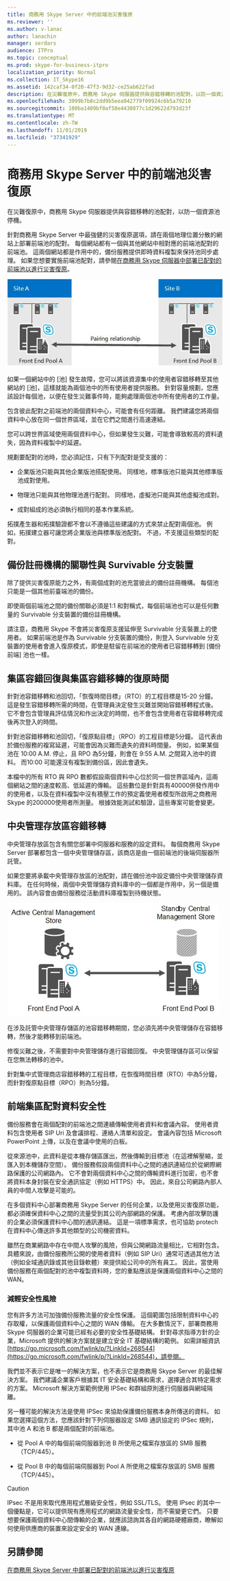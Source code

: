 ```yaml
---
title: 商務用 Skype Server 中的前端池災害復原
ms.reviewer: ''
ms.author: v-lanac
author: lanachin
manager: serdars
audience: ITPro
ms.topic: conceptual
ms.prod: skype-for-business-itpro
localization_priority: Normal
ms.collection: IT_Skype16
ms.assetid: 142caf34-0f20-47f3-9d32-ce25ab622fad
description: 在災難復原中，商務用 Skype 伺服器提供與容錯移轉的池配對，以防一個資源池停機。
ms.openlocfilehash: 3999b7b8c2dd9b5eea942779f09924c6b5a79210
ms.sourcegitcommit: 100ba1409bf0af58e4430877c1d29622d793d23f
ms.translationtype: MT
ms.contentlocale: zh-TW
ms.lasthandoff: 11/01/2019
ms.locfileid: "37341929"
---
```

# <a name="front-end-pool-disaster-recovery-in-skype-for-business-server"></a>商務用 Skype Server 中的前端池災害復原
 
在災難復原中，商務用 Skype 伺服器提供與容錯移轉的池配對，以防一個資源池停機。
  
針對商務用 Skype Server 中最強健的災害復原選項，請在兩個地理位置分散的網站上部署前端池的配對。 每個網站都有一個與其他網站中相對應的前端池配對的前端池。 這兩個網站都是作用中的，備份服務提供即時資料複製來保持池同步處理。 如果您想要實施前端池配對，請參閱[在商務用 Skype 伺服器中部署已配對的前端池以進行災害復原](../../deploy/deploy-high-availability-and-disaster-recovery/front-end-pools-for-disaster-recovery.md)。
  
![在兩個不同的網站上顯示前端池（彼此配對）](../../media/f74533c0-a10e-4f18-85a8-b9a008497573.jpg)
  
如果一個網站中的 [池] 發生故障，您可以將該資源集中的使用者容錯移轉至其他網站的 [池]，這樣就能為兩個池中的所有使用者提供服務。 針對容量規劃，您應該設計每個池，以便在發生災難事件時，能夠處理兩個池中所有使用者的工作量。
  
包含彼此配對之前端池的兩個資料中心，可能會有任何距離。 我們建議您將兩個資料中心放在同一個世界區域，並在它們之間進行高速連結。 
  
您可以跨世界區域使用兩個資料中心，但如果發生災難，可能會導致較高的資料遺失，因為資料複製中的延遲。
  
規劃要配對的池時，您必須記住，只有下列配對是受支援的：
  
- 企業版池只能與其他企業版池搭配使用。 同樣地，標準版池只能與其他標準版池成對使用。
    
- 物理池只能與其他物理池進行配對。 同樣地，虛擬池只能與其他虛擬池成對。
    
- 成對組成的池必須執行相同的基本作業系統。
    
拓撲產生器和拓撲驗證都不會以不遵循這些建議的方式來禁止配對兩個池。 例如，拓撲建立器可讓您將企業版池與標準版池配對。 不過，不支援這些類型的配對。
  
## <a name="backup-registrar-relationships-and-survivable-branch-appliances"></a>備份註冊機構的關聯性與 Survivable 分支裝置

除了提供災害復原能力之外，有兩個成對的池充當彼此的備份註冊機構。 每個池只能是一個其他前臺端池的備份。
  
即使兩個前端池之間的備份關聯必須是1:1 和對稱式，每個前端池也可以是任何數量的 Survivable 分支裝置的備份註冊機構。
  
請注意，商務用 Skype 不會將災害復原支援延伸至 Survivable 分支裝置上的使用者。 如果前端池是作為 Survivable 分支裝置的備份，則登入 Survivable 分支裝置的使用者會進入復原模式，即使是駐留在前端池的使用者已容錯移轉到 [備份前端] 池也一樣。
  
## <a name="recovery-time-for-pool-failover-and-pool-failback"></a>集區容錯回復與集區容錯移轉的復原時間

針對池容錯移轉和池回切，「恢復時間目標」（RTO）的工程目標是15-20 分鐘。 這是發生容錯移轉所需的時間，在管理員決定發生災難並開始容錯移轉程式後。 它不會包含管理員評估情況和作出決定的時間，也不會包含使用者在容錯移轉完成後再次登入的時間。
  
針對池容錯移轉和池回切，「復原點目標」（RPO）的工程目標是5分鐘。 這代表由於備份服務的複寫延遲，可能會因為災難而遺失的資料時間量。 例如，如果某個池在 10:00 A.M. 停止，且 RPO 為5分鐘，則會在 9:55 A.M. 之間寫入池中的資料。 而10:00 可能還沒有複製到備份區，因此會遺失。
  
本檔中的所有 RTO 與 RPO 數都假設兩個資料中心位於同一個世界區域內，這兩個網站之間的速度較高、低延遲的傳輸。 這些數位是針對具有40000併發作用中的使用者，以及在資料複製中沒有積壓工作的預定義使用者模型所啟用之商務用 Skype 的200000使用者所測量。 根據效能測試和驗證，這些專案可能會變更。
  
## <a name="central-management-store-failover"></a>中央管理存放區容錯移轉

中央管理存放區包含有關您部署中伺服器和服務的設定資料。 每個商務用 Skype Server 部署都包含一個中央管理儲存區，該商店是由一個前端池的後端伺服器所託管。
  
如果您要將承載中央管理存放區的池配對，請在備份池中設定備份中央管理儲存資料庫。 在任何時候，兩個中央管理儲存資料庫中的一個都是作用中，另一個是備用的。 該內容會由備份服務從活動資料庫複製到待機狀態。
  
![顯示兩個前端池，其中一個含有作用中的 CMS 存放區，另一個則是被動式備份 CMS 存放區](../../media/aa479398-eb56-4854-8d50-1eff39c58a56.jpg)
  
在涉及託管中央管理存儲區的池容錯移轉期間，您必須先將中央管理儲存在容錯移轉，然後才能轉移到前端池。
  
修復災難之後，不需要對中央管理儲存進行容錯回復。 中央管理儲存區可以保留在您無法轉移的池中。
  
針對集中式管理商店容錯移轉的工程目標，在恢復時間目標（RTO）中為5分鐘，而針對復原點目標（RPO）則為5分鐘。
  
## <a name="front-end-pool-pairing-data-security"></a>前端集區配對資料安全性

備份服務會在兩個配對的前端池之間連續傳輸使用者資料和會議內容。 使用者資料包含使用者 SIP Uri 及會議排程、連絡人清單和設定。 會議內容包括 Microsoft PowerPoint 上傳，以及在會議中使用的白板。
  
從來源池中，此資料是從本機存儲區匯出，然後傳輸到目標池（在這裡解壓縮，並匯入到本機儲存空間）。 備份服務假設兩個資料中心之間的通訊連結位於從網際網路保護的公司網路內。 它不會對兩個資料中心之間的傳輸資料進行加密，也不會將資料本身封裝在安全通訊協定（例如 HTTPS）中。 因此，來自公司網路內部人員的中間人攻擊是可能的。
  
在多個資料中心部署商務用 Skype Server 的任何企業，以及使用災害復原功能，都必須確保資料中心之間的流量受到其公司內部網路的保護。 考慮內部攻擊防護的企業必須保護資料中心間的通訊連結。 這是一項標準需求，也可協助 protech 在資料中心傳送許多其他類型的公司機密資料。
  
雖然在商業網路中存在中間人攻擊的風險，但與公開網路流量相比，它相對包含。 具體來說，由備份服務所公開的使用者資料（例如 SIP Uri）通常可透過其他方法（例如全域通訊錄或其他目錄軟體）來提供給公司中的所有員工。 因此，當使用備份服務在兩個配對的池中複製資料時，您的重點應該是保護兩個資料中心之間的 WAN。
  
### <a name="mitigating-security-risks"></a>減輕安全性風險

您有許多方法可加強備份服務流量的安全性保護。 這個範圍包括限制資料中心的存取權，以保護兩個資料中心之間的 WAN 傳輸。 在大多數情況下，部署商務用 Skype 伺服器的企業可能已經有必要的安全性基礎結構。 針對尋求指導方針的企業，Microsoft 提供的解決方案就是建立安全 IT 基礎結構的範例。 如需詳細資訊[https://go.microsoft.com/fwlink/p/?LinkId=268544](https://go.microsoft.com/fwlink/p/?LinkId=268544)，請參閱。 
  
我們並不表示它是唯一的解決方案，也不表示它是商務用 Skype Server 的最佳解決方案。 我們建議企業客戶根據其 IT 安全基礎結構和需求，選擇適合其特定需求的方案。 Microsoft 解決方案範例使用 IPSec 和群組原則進行伺服器與網域隔離。
  
另一種可能的解決方法是使用 IPSec 來協助保護備份服務本身所傳送的資料。 如果您選擇這個方法，您應該針對下列伺服器設定 SMB 通訊協定的 IPSec 規則，其中池 A 和池 B 都是兩個配對的前端池。
  
- 從 Pool A 中的每個前端伺服器到池 B 所使用之檔案存放區的 SMB 服務（TCP/445）。
    
- 從 Pool B 中的每個前端伺服器到 Pool A 所使用之檔案存放區的 SMB 服務（TCP/445）。
    
> [!CAUTION]
>  IPsec 不是用來取代應用程式層級安全性，例如 SSL/TLS。 使用 IPsec 的其中一個優點是，它可以提供現有應用程式的網路流量安全性，而不需變更它們。 只要想要保護兩個資料中心間傳輸的企業，就應該諮詢其各自的網路硬體廠商，瞭解如何使用供應商的裝置來設定安全的 WAN 連線。
  
## <a name="see-also"></a>另請參閱

[在商務用 Skype Server 中部署已配對的前端池以進行災害復原](../../deploy/deploy-high-availability-and-disaster-recovery/front-end-pools-for-disaster-recovery.md)

